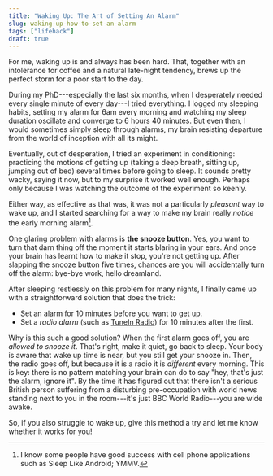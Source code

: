 ```yaml
---
title: "Waking Up: The Art of Setting An Alarm"
slug: waking-up-how-to-set-an-alarm
tags: ["lifehack"]
draft: true
---
```



For me, waking up is and always has been hard.  That, together with an
intolerance for coffee and a natural late-night tendency, brews up the
perfect storm for a poor start to the day.

During my PhD---especially the last six months, when I desperately
needed every single minute of every day---I tried everything.  I logged
my sleeping habits, setting my alarm for 6am every morning and
watching my sleep duration oscillate and converge to 6 hours 40
minutes.  But even then, I would sometimes simply sleep through
alarms, my brain resisting departure from the world of inception with
all its might.

Eventually, out of desperation, I tried an experiment in conditioning:
practicing the motions of getting up (taking a deep breath, sitting
up, jumping out of bed) several times before going to sleep.  It
sounds pretty wacky, saying it now, but to my surprise it worked well
enough.  Perhaps only because I was watching the outcome of the
experiment so keenly.

Either way, as effective as that was, it was not a particularly
*pleasant* way to wake up, and I started searching for a way to make my
brain really *notice* the early morning alarm[^sleep_tracker].

One glaring problem with alarms is **the snooze button**.  Yes, you
want to turn that darn thing off the moment it starts blaring in your
ears.  And once your brain has learnt how to make it stop, you're not
getting up.  After slapping the snooze button five times, chances are
you will accidentally turn off the alarm: bye-bye work, hello
dreamland.

After sleeping restlessly on this problem for many nights, I finally
came up with a straightforward solution that does the trick:

- Set an alarm for 10 minutes before you want to get up.
- Set a *radio alarm* (such as
  [TuneIn Radio](https://play.google.com/store/apps/details?id=tunein.player&hl=en))
  for 10 minutes after the first.

Why is this such a good solution?  When the first alarm goes off, you
are *allowed to snooze it*.  That's right, make it quiet, go back to
sleep.  Your body is aware that wake up time is near, but you still
get your snooze in.  Then, the radio goes off, but because it is a
radio it is *different* every morning.  This is key: there is no
pattern matching your brain can do to say "hey, that's just the alarm,
ignore it".  By the time it has figured out that there isn't a serious
British person suffering from a disturbing pre-occupation with world
news standing next to you in the room---it's just BBC World
Radio---you are wide awake.

So, if you also struggle to wake up, give this method a try and let me
know whether it works for you!

[^sleep_tracker]: I know some people have good success with cell phone
applications such as Sleep Like Android; YMMV.
